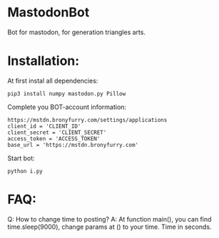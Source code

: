 # MastodonBot
Bot for mastodon, for generation triangles arts.

# Installation:
At first instal all dependencies:
```
pip3 install numpy mastodon.py Pillow
```
Complete you BOT-account information:
```
https://mstdn.bronyfurry.com/settings/applications
client_id = 'CLIENT_ID'
client_secret = 'CLIENT_SECRET'
access_token = 'ACCESS_TOKEN'
base_url = 'https://mstdn.bronyfurry.com'
``` 
Start bot:
```
python i.py
```

# FAQ:
Q: How to change time to posting?
A: At function main(), you can find time.sleep(9000), change params at () to your time. Time in seconds.
